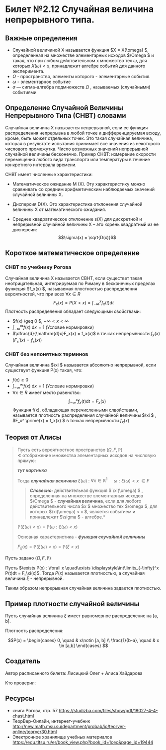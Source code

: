 # Билет №2.12 Случайная величина непрерывного типа.
## Важные определения
- Случайной величиной X называется функция  $X = X(\omega) $, определенная на множестве элементарных исходов  $\Omega $ и такая, что при любом действительном x множество тех  $\omega$, для которых  $X(\omega) < x$, принадлежит алгебре событий для данного эксперимента.
- $\Omega$ - пространство, элементы которого - элементарные события.
- $\omega$ - элементарное событие
- $\sigma$ — сигма-алгебра подмножеств ${\displaystyle \Omega }$ , называемых (случайными) событиями


## Определение Случайной Величины Непрерывного Типа (СНВТ) словами
Случайная величина Х называется непрерывной, если ее функция распределения непрерывна в любой точке и дифференцируемая всюду, кроме, быть может отдельных точек. Это такая случайная величина, которая в результате испытания принимает все значения из некоторого числового промежутка. Число возможных значений непрерывной случайной величины бесконечно. 
Пример СНВТ: измерение скорости перемещения любого вида транспорта или температуры в течение конкретного интервала времени.

СНВТ имеет численные характеристики:

- Математическое ожидание М (Х). Эту характеристику можно сравнивать со средним арифметическим наблюдаемых значений случайной величины Х.

- Дисперсия D(X). Это характеристика отклонения случайной величины Х от математического ожидания.

- Среднее квадратическое отклонение s(Х) для дискретной и непрерывной случайной величины Х – это корень квадратный из ее дисперсии:
$$\sigma(x) = \sqrt{D(x)}$$

## Короткое математическое определение 
### СНВТ по учебнику Рогова
Случайная величина X называется СВНТ, если существет такая неотрицательная, интегрируемая по Риману в бесконечных пределах функеция  $f_x(x) $, называемая плостностью распределения вероятностей, что при всех $\forall x \in R$
$$ F_x(x) = P(X < x) = \int_{-\infty}^x f_x(t) \mathrm{d}t$$
Плотность распределения обладает следующими свойствами:
- $f(x) \geq 0 $,  $-\infty < x < \infty$ 
- $\int_{-\infty}^{\infty} f(x) \: \mathrm{d}x = 1$  (Условие нормировки)
- $\dfrac{d}{\mathrm{d}x}F_x(x) = f_x(x)$ в точках непрерывности $f_x(x)$ ($F_x'(x) = f_x(x)$)

### СНВТ без непонятных терминов
Случайная величина  $\xi $ называется абсолютно непрерывной, если существует функция P(x) такая, что:
- $f(x) \geq 0$
- $\int_{-\infty}^{\infty} f(x) \: \mathrm{d}x = 1$  (Условие нормировки)
- $\forall x \in R$ имеет место равенство:
$$\int_{-\infty}^x f_x(t) \mathrm{d}t = F_x(x)$$
Функция f(x), обладающая перечисленными слвойствами, называется плотность распределения случайной величины  $\xi $ ,  $F_x^ \prime(x) = f_x(x) $ в точках непрерывности $f_x(x)$


## Теория от Алисы
> Пусть есть  вероятностное пространство $(\Omega, F, \mathbb P)$  
$\sphericalangle$ отображение множества элементарных исходов на числовую прямую:
>
>***тут картинка***
>
>Тогда ***случайная величина*** 
>$\xi(\omega)$ : $\forall x \in \mathbb R ^ 1 \quad$ $\omega : \xi(\omega) < x$ $\in F$   
>
> > ***Словесно:*** действительная функция 
> > $ \xi(\omega) $
> > , определенная на множестве элементарных исходов  $\Omega $ - **случайная величина**, если для любого действительного числа  $x $ множество тех  $\omega $, для которых  $\xi(\omega) < x $, является событием и принадлежит  $\sigma $ - алгебре.*
>
>$\mathbb P(\xi(\omega) < x) = \mathbb P(\omega : \xi(\omega) < x)$
>
>Основная характеристика - ***функция случайной величины***
>
>$F_\xi(x) = \mathbb P(\xi(\omega) < x) = \mathbb P(\xi < x)$

Пусть задано $(\Omega, F, \mathbb P)$

Пусть $\exists P(x) : \forall x \quad\exists \displaystyle\int\limits_{-\infty}^x P(t)dt = F_\xi(x)$. Тогда $P(x)$ называется плотностью, а случайная величина 
$\xi$ - непрерывной.

Таким образом непрерывная случайная величина задается плотностью.

## Пример плотности случайной величины

Пусть случайная величина $\xi$ имеет равномерное распределение на [a, b].

Плотность распределения:

$$P(x) =
\begin{cases} 0, \quad & x\notin [a, b] \\
\frac{1}{b-a}, \quad & x \in [a,b] 
\end{cases}
$$

## Создатель

Автор расписанного билета: Лисицкий Олег + Алиса Хайдарова

Кто проверил:


## Ресурсы
- книга Рогова, стр. 57 https://studizba.com/files/show/pdf/18027-4-4-chast.html
- ТеорВер-Онлайн, интернет-учебник http://new.math.msu.su/department/probab/io/teorver-online/teorver30.html
- Электронное хранилище учебных материалов https://edu.tltsu.ru/er/book_view.php?book_id=1cec&page_id=19444
